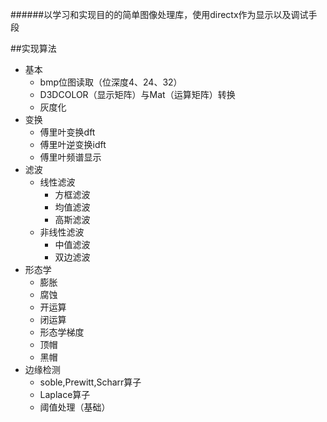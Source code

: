 ######以学习和实现目的的简单图像处理库，使用directx作为显示以及调试手段

##实现算法
* 基本
    * bmp位图读取（位深度4、24、32）  
    * D3DCOLOR（显示矩阵）与Mat（运算矩阵）转换
    * 灰度化
* 变换  
    * 傅里叶变换dft  
    * 傅里叶逆变换idft
    * 傅里叶频谱显示  
* 滤波  
    * 线性滤波  
        * 方框滤波
        * 均值滤波
        * 高斯滤波
    * 非线性滤波  
        * 中值滤波
        * 双边滤波
* 形态学
    * 膨胀
    * 腐蚀
    * 开运算
    * 闭运算
    * 形态学梯度
    * 顶帽 
    * 黑帽
* 边缘检测
    * soble,Prewitt,Scharr算子
    * Laplace算子
    * 阈值处理（基础）